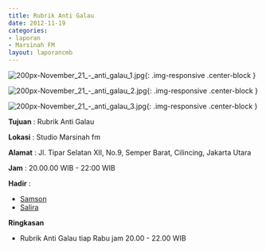 ```yaml
---
title: Rubrik Anti Galau 
date: 2012-11-19
categories:
- laporan
- Marsinah FM
layout: laporancmb
---
```



![200px-November_21_-_anti_galau_1.jpg](/uploads/200px-November_21_-_anti_galau_1.jpg){: .img-responsive .center-block }

![200px-November_21_-_anti_galau_2.jpg](/uploads/200px-November_21_-_anti_galau_2.jpg){: .img-responsive .center-block }

![200px-November_21_-_anti_galau_3.jpg](/uploads/200px-November_21_-_anti_galau_3.jpg){: .img-responsive .center-block }


**Tujuan** : Rubrik Anti Galau 

**Lokasi** : Studio Marsinah fm 

**Alamat** : Jl. Tipar Selatan XII, No.9, Semper Barat, Cilincing, Jakarta Utara 

**Jam** : 20.00.00 WIB - 22:00 WIB 

**Hadir** :
* [Samson](http://wiki.ciptamedia.org/wiki/Samson)
* [Salira](http://wiki.ciptamedia.org/wiki/Salira)

**Ringkasan**  
* Rubrik Anti Galau tiap Rabu jam 20.00 - 22.00 WIB
